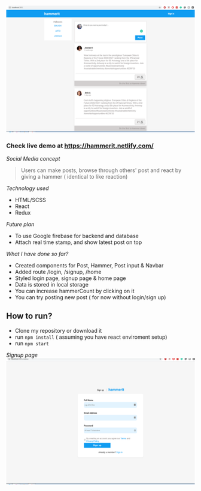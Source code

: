 <img src="images/hammer-home-screenshot.png" /> 

### Check live demo at https://hammerit.netlify.com/

*Social Media concept* 
>  Users can make posts, browse through others' post and react by giving a hammer ( identical to like reaction)

*Technology used*
- HTML/SCSS
- React
- Redux

*Future plan*
- To use Google firebase for backend and database
- Attach real time stamp, and show latest post on top

*What I have done so far?*
- Created components for Post, Hammer, Post input & Navbar
- Added route /login, /signup, /home 
- Styled login page, signup page & home page
- Data is stored in local storage
- You can increase hammerCount by clicking on it
- You can try posting new post ( for now without login/sign up)

## How to run?
- Clone my repository or download it
- run `npm install` ( assuming you have react enviroment setup)
- run `npm start`



*Signup page*
<img src="images/hammer-signup-screenshot.png" />

